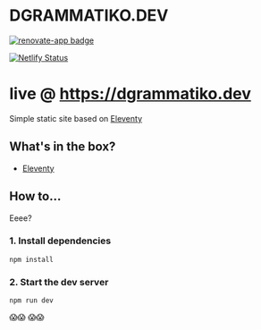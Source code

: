 # DGRAMMATIKO.DEV

[![renovate-app badge][renovate-badge]][renovate-app]

[renovate-badge]: https://img.shields.io/badge/renovate-app-blue.svg
[renovate-app]: https://renovateapp.com/

[![Netlify Status](https://api.netlify.com/api/v1/badges/56cc2cb3-6b8d-40bd-8ab3-b04056a25889/deploy-status)](https://app.netlify.com/sites/dgrammatiko/deploys)

# live @ https://dgrammatiko.dev

Simple static site based on [Eleventy](https://www.11ty.io)

## What's in the box?

- [Eleventy](https://www.11ty.io)

## How to...
Eeee?

### 1. Install dependencies

`npm install`

### 2. Start the dev server

`npm run dev`

😱😱 😱😱
